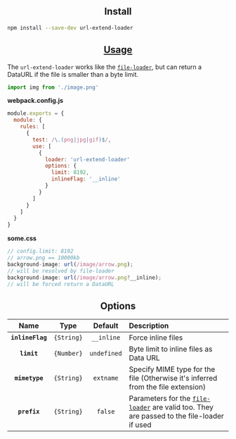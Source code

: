 <h2 align="center">Install</h2>

```bash
npm install --save-dev url-extend-loader
```

<h2 align="center"><a href="https://webpack.js.org/concepts/loaders">Usage</a></h2>

The `url-extend-loader` works like the [`file-loader`](https://github.com/webpack-contrib/file-loader), but can return a DataURL if the file is smaller than a byte limit.


```js
import img from './image.png'
```

**webpack.config.js**
```js
module.exports = {
  module: {
    rules: [
      {
        test: /\.(png|jpg|gif)$/,
        use: [
          {
            loader: 'url-extend-loader'
            options: {
              limit: 8192,
              inlineFlag: '__inline'
            }  
          }
        ]
      }
    ]
  }
}
```

**some.css**
```js
// config.limit: 8192
// arrow.png == 10000kb
background-image: url(/image/arrow.png);
// will be resolved by file-loader
background-image: url(/image/arrow.png?__inline);
// will be forced return a DataURL
```

<h2 align="center">Options</h2>

|Name|Type|Default|Description|
|:--:|:--:|:-----:|:----------|
|**`inlineFlag`**|`{String}`|`__inline`|Force inline files|
|**`limit`**|`{Number}`|`undefined`|Byte limit to inline files as Data URL|
|**`mimetype`**|`{String}`|`extname`|Specify MIME type for the file (Otherwise it's inferred from the file extension)|
|**`prefix`**|`{String}`|`false`|Parameters for the [`file-loader`](https://github.com/webpack-contrib/file-loader) are valid too. They are passed to the file-loader if used|